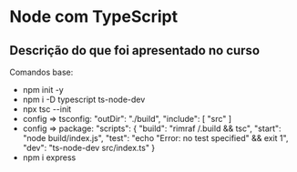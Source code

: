 # Node com TypeScript

## Descrição do que foi apresentado no curso
Comandos base:
- npm init -y
- npm i -D typescript ts-node-dev
- npx tsc --init
- config => tsconfig: "outDir": "./build",  "include": [ "src" ]
- config => package: "scripts": { "build": "rimraf /.build && tsc", "start": "node build/index.js",
    "test": "echo \"Error: no test specified\" && exit 1", "dev": "ts-node-dev src/index.ts" }
- npm i express